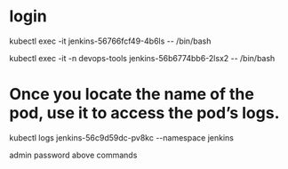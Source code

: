 login
==============
kubectl exec -it jenkins-56766fcf49-4b6ls -- /bin/bash

 kubectl exec -it -n devops-tools jenkins-56b6774bb6-2lsx2 -- /bin/bash

Once you locate the name of the pod, use it to access the pod’s logs.
=========================================================================

kubectl logs jenkins-56c9d59dc-pv8kc --namespace jenkins

admin password above commands

